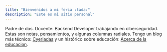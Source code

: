 ```yaml
---
title: "Bienvenidos a mi feria :tada:"
description: "Este es mi sitio personal"
---
```


Padre de dos. Docente. Backend Developer trabajando en ciberseguridad.
Estas son notas, pensamientos, y algunas columnas radiales.
Tengo un blog más técnico: [Cyeriadas](alvarmaciel.gitlab.io/cyberiada/) y un histórico sobre educación: [Acerca de la educacion](https://acercadelaeducacion.com.ar/).

<!--Hay algo de feria, de carnaval en el laberinto que me habita
Me obsesiono con el centro y sigo tratando de disfrutar el recorrido.   -->
